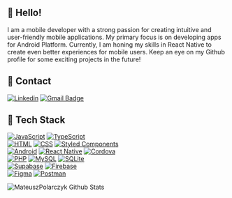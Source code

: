 ## 👋 Hello!

I am a mobile developer with a strong passion for creating intuitive and user-friendly mobile applications. My primary focus is on developing apps for Android Platform. Currently, I am honing my skills in React Native to create even better experiences for mobile users. Keep an eye on my Github profile for some exciting projects in the future!

## 💬 Contact

[![Linkedin](https://img.shields.io/badge/-LinkedIn-blue?style=flat-square&logo=Linkedin&logoColor=white&link=https://www.linkedin.com/in/mateusz-polarczyk/)](https://www.linkedin.com/in/mateusz-polarczyk/)
[![Gmail Badge](https://img.shields.io/badge/-Gmail-c14438?style=flat-square&logo=Gmail&logoColor=white&link=mailto:polarczykdev@gmail.com)](mailto:polarczykdev@gmail.com)

## 🔧 Tech Stack

[![JavaScript](https://img.shields.io/badge/JavaScript-F7DF1E?style=flat-square&logo=JavaScript&logoColor=white)](https://github.com/MateuszPolarczyk)
[![TypeScript](https://img.shields.io/badge/TypeScript-007ACC?style=flat-square&logo=typescript&logoColor=white)](https://github.com/MateuszPolarczyk)
<br />
[![HTML](https://img.shields.io/badge/HTML5-E34F26?style=flat-square&logo=html5&logoColor=white)](https://github.com/MateuszPolarczyk)
[![CSS](https://img.shields.io/badge/CSS3-1572B6?style=flat-square&logo=css3&logoColor=white)](https://github.com/MateuszPolarczyk)
[![Styled Components](https://img.shields.io/badge/styled--components-DB7093?style=flat-square&logo=styled-components&logoColor=white)](https://github.com/MateuszPolarczyk)
<br />
[![Android](https://img.shields.io/badge/Android-3DDC84?style=flat-square&logo=android&logoColor=white)](https://github.com/MateuszPolarczyk)
[![React Native](https://img.shields.io/badge/React_Native-20232A?style=flat-square&logo=react&logoColor=61DAFB)](https://github.com/MateuszPolarczyk)
[![Cordova](https://img.shields.io/badge/Cordova-35434F?style=flat-square&logo=apache-cordova&logoColor=E8E8E8)](https://github.com/MateuszPolarczyk)
<br />
[![PHP](https://img.shields.io/badge/PHP-777BB4?style=flat-square&logo=php&logoColor=white)](https://github.com/MateuszPolarczyk)
[![MySQL](https://img.shields.io/badge/MySQL-005C84?style=flat-square&logo=mysql&logoColor=white)](https://github.com/MateuszPolarczyk)
[![SQLite](https://img.shields.io/badge/SQLite-07405E?style=flat-square&logo=sqlite&logoColor=whit)](https://github.com/MateuszPolarczyk)
<br />
[![Supabase](https://img.shields.io/badge/Supabase-181818?style=flat-square&logo=supabase&logoColor=white)](https://github.com/MateuszPolarczyk)
[![Firebase](https://img.shields.io/badge/Firebase-039BE5?style=flat-square&logo=Firebase&logoColor=white)](https://github.com/MateuszPolarczyk)
<br />
[![Figma](https://img.shields.io/badge/Figma-F24E1E?style=flat-square&logo=figma&logoColor=white)](https://github.com/MateuszPolarczyk)
[![Postman](https://img.shields.io/badge/Postman-FF6C37?style=flat-square&logo=postman&logoColor=white)](https://github.com/MateuszPolarczyk)



<img src="https://github-readme-stats.vercel.app/api?username=MateuszPolarczyk&theme=graywhite&show_icons=true" alt="MateuszPolarczyk Github Stats">
